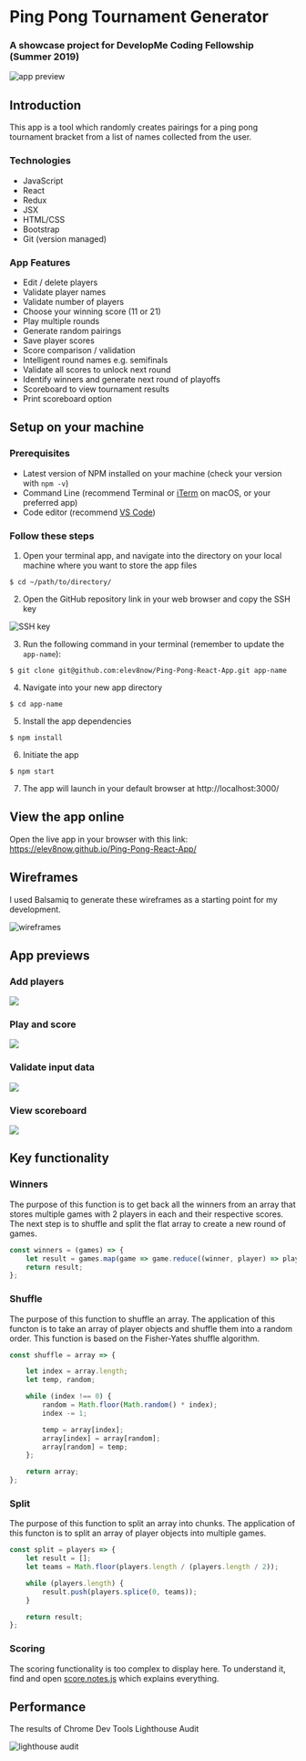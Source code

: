 # Ping Pong Tournament Generator

### A showcase project for DevelopMe Coding Fellowship (Summer 2019)

![app preview](./src/images/ping-pong-app.png)

## Introduction

This app is a tool which randomly creates pairings for a ping pong tournament bracket from a list of names collected from the user. 

### Technologies 

- JavaScript
- React
- Redux
- JSX
- HTML/CSS
- Bootstrap
- Git (version managed)

### App Features

- Edit / delete players 
- Validate player names
- Validate number of players  
- Choose your winning score (11 or 21)
- Play multiple rounds
- Generate random pairings 
- Save player scores
- Score comparison / validation 
- Intelligent round names e.g. semifinals
- Validate all scores to unlock next round
- Identify winners and generate next round of playoffs
- Scoreboard to view tournament results
- Print scoreboard option

## Setup on your machine 

### Prerequisites 

- Latest version of NPM installed on your machine (check your version with `npm -v`)
- Command Line (recommend Terminal or [iTerm](https://www.iterm2.com/) on macOS, or your preferred app)
- Code editor (recommend [VS Code](https://code.visualstudio.com/))
  
### Follow these steps

1. Open your terminal app, and navigate into the directory on your local machine where you want to store the app files

```shell 
$ cd ~/path/to/directory/
```

2. Open the GitHub repository link in your web browser and copy the SSH key

![SSH key](./src/images/clonerepo.png)

3. Run the following command in your terminal (remember to update the `app-name`): 

```shell
$ git clone git@github.com:elev8now/Ping-Pong-React-App.git app-name
```

4. Navigate into your new app directory 

```shell
$ cd app-name
```

5. Install the app dependencies 

```shell
$ npm install 
```

6. Initiate the app 

```shell 
$ npm start 
```

7. The app will launch in your default browser at http://localhost:3000/

## View the app online 

Open the live app in your browser with this link: https://elev8now.github.io/Ping-Pong-React-App/

## Wireframes

I used Balsamiq to generate these wireframes as a starting point for my development. 

![wireframes](./src/images/wireframes.png)

## App previews

### Add players

![](./src/images/players1.png)

### Play and score

![](./src/images/mobilegame.png)

### Validate input data

![](./src/images/validation.png)

### View scoreboard

![](./src/images/results.png)


## Key functionality 

### Winners

The purpose of this function is to get back all the winners from an array that stores multiple games with 2 players in each and their respective scores. The next step is to shuffle and split the flat array to create a new round of games. 

```js
const winners = (games) => {
    let result = games.map(game => game.reduce((winner, player) => player.score > winner.score ? player : winner));
    return result;
};
``` 

### Shuffle 
The purpose of this function to shuffle an array. The application of this functon is to take an array of player objects and shuffle them into a random order. This function is based on the Fisher-Yates shuffle algorithm.

```js
const shuffle = array => {

    let index = array.length;
    let temp, random;

    while (index !== 0) {
        random = Math.floor(Math.random() * index);
        index -= 1;

        temp = array[index];
        array[index] = array[random];
        array[random] = temp;
    };

    return array;
};
```

### Split 

The purpose of this function to split an array into chunks. The application of this functon is to split an array of player objects into multiple games.

```js
const split = players => {
    let result = [];
    let teams = Math.floor(players.length / (players.length / 2));

    while (players.length) {
        result.push(players.splice(0, teams));
    }

    return result;
};
```

### Scoring

The scoring functionality is too complex to display here. To understand it, find and open [score.notes.js](./src/data/functions/score.notes.js) which explains everything. 

## Performance

The results of Chrome Dev Tools Lighthouse Audit 

![lighthouse audit](./src/images/app-lighthouse-audit.png)